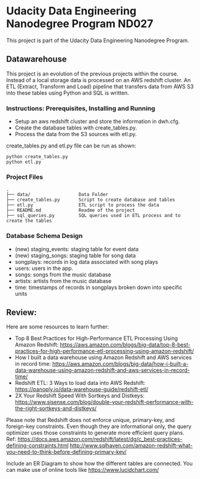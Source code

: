 # Udacity Data Engineering Nanodegree Program ND027

This project is part of the Udacity Data Engineering Nanodegree Program.

## Datawarehouse

This project is an evolution of the previous projects within the course. Instead of a local storage data is processed on an AWS redshift cluster.
An ETL (Extract, Transform and Load) pipeline that transfers data from AWS S3 into these tables using Python and SQL is written.

### Instructions: Prerequisites, Installing and Running 

- Setup an aws redshift cluster and store the information in dwh.cfg.
- Create the database tables with create_tables.py.
- Process the data from the S3 sources with etl.py.

create_tables.py and etl.py file can be run as shown:
```
python create_tables.py 
python etl.py 
```

### Project Files

```
.
├── data/                  Data Folder
├── create_tables.py       Script to create database and tables
├── etl.py                 ETL script to process the data
├── README.md              Readme of the project
├── sql_queries.py         SQL queries used in ETL process and to create the tables
```


### Database Schema Design

- (new) staging_events: staging table for event data
- (new) staging_songs: staging table for song data
- songplays: records in log data associated with song plays 
- users: users in the app.
- songs: songs from the music database
- artists: artists from the music database
- time: timestamps of records in songplays broken down into specific units

## Review:

Here are some resources to learn further:

- Top 8 Best Practices for High-Performance ETL Processing Using Amazon Redshift: https://aws.amazon.com/blogs/big-data/top-8-best-practices-for-high-performance-etl-processing-using-amazon-redshift/
- How I built a data warehouse using Amazon Redshift and AWS services in record time: https://aws.amazon.com/blogs/big-data/how-i-built-a-data-warehouse-using-amazon-redshift-and-aws-services-in-record-time/
- Redshift ETL: 3 Ways to load data into AWS Redshift: https://panoply.io/data-warehouse-guide/redshift-etl/
- 2X Your Redshift Speed With Sortkeys and Distkeys: https://www.sisense.com/blog/double-your-redshift-performance-with-the-right-sortkeys-and-distkeys/

Please note that Redshift does not enforce unique, primary-key, and foreign-key constraints. Even though they are informational only, the query optimizer uses those constraints to generate more efficient query plans.
Ref:
https://docs.aws.amazon.com/redshift/latest/dg/c_best-practices-defining-constraints.html
http://www.sqlhaven.com/amazon-redshift-what-you-need-to-think-before-defining-primary-key/

Include an ER Diagram to show how the different tables are connected.
You can make use of online tools like https://www.lucidchart.com/
